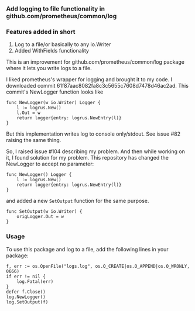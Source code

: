 ### Add logging to file functionality in github.com/prometheus/common/log

### Features added in short
1. Log to a file/or basically to any io.Writer
2. Added WithFields functionality

This is an improvement for github.com/prometheus/common/log package where it lets you write logs to a file.

I liked prometheus's wrapper for logging and brought it to my code. I downloaded commit 61f87aac8082fa8c3c5655c7608d7478d46ac2ad. This commit's NewLogger function looks like

````
func NewLogger(w io.Writer) Logger {
	l := logrus.New()
	l.Out = w
	return logger{entry: logrus.NewEntry(l)}
}
````

But this implementation writes log to console only/stdout. See issue #82 raising the same thing.

So, I raised issue #104 describing my problem. And then while working on it, I found solution for my problem. This repository has changed the NewLogger to accept no parameter:

````
func NewLogger() Logger {
	l := logrus.New()
	return logger{entry: logrus.NewEntry(l)}
}
````
and added a new `SetOutput` function for the same purpose.

````
func SetOutput(w io.Writer) {
	origLogger.Out = w
}
````

### Usage
To use this package and log to a file, add the following lines in your package:
````
f, err := os.OpenFile("logs.log", os.O_CREATE|os.O_APPEND|os.O_WRONLY, 0666)
if err != nil {
	log.Fatal(err)
}
defer f.Close()
log.NewLogger()
log.SetOutput(f)
````
